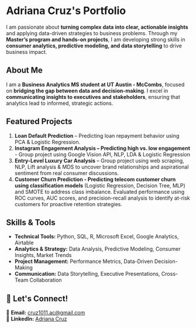 # Adriana Cruz's Portfolio

I am passionate about **turning complex data into clear, actionable insights** and applying data-driven strategies to business problems. Through my **Master’s program and hands-on projects**, I am developing strong skills in **consumer analytics, predictive modeling, and data storytelling** to drive business impact.  

## About Me  
I am a **Business Analytics MS student at UT Austin - McCombs**, focused on **bridging the gap between data and decision-making**. I excel in **communicating insights to executives and stakeholders**, ensuring that analytics lead to informed, strategic actions.  

## Featured Projects  
1. **Loan Default Prediction** – Predicting loan repayment behavior using PCA & Logistic Regression.
2. **Instagram Engagement Analysis – Predicting high vs. low engagement** - Group project using Google Vision API, NLP, LDA & Logistic Regression
3. **Entry-Level Luxury Car Analysis** – Group project using web scraping, NLP, Lift analysis & MDS to uncover brand relationships and aspirational sentiment from real consumer discussions.
4. **Customer Churn Prediction - Predicting telecom customer churn using classification models** (Logistic Regression, Decision Tree, MLP) and SMOTE to address class imbalance. Evaluated performance using ROC curves, AUC scores, and precision-recall analysis to identify at-risk customers for proactive retention strategies.

## Skills & Tools  
- **Technical Tools:** Python, SQL, R, Microsoft Excel, Google Analytics, Airtable  
- **Analytics & Strategy:** Data Analysis, Predictive Modeling, Consumer Insights, Market Trends  
- **Project Management:** Performance Metrics, Data-Driven Decision-Making  
- **Communication:** Data Storytelling, Executive Presentations, Cross-Team Collaboration  

## 📩 Let's Connect!  
📧 **Email:** cruz1011.ac@gmail.com  
💼 **LinkedIn:** [Adriana Cruz](https://www.linkedin.com/in/adriana-cruz-32541523b/)  
